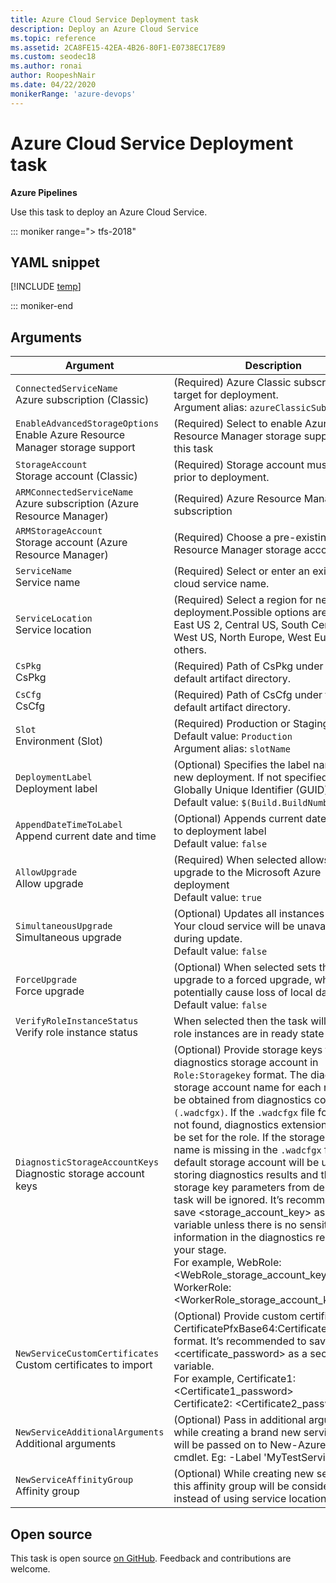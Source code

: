 ```yaml
---
title: Azure Cloud Service Deployment task
description: Deploy an Azure Cloud Service
ms.topic: reference
ms.assetid: 2CA8FE15-42EA-4B26-80F1-E0738EC17E89
ms.custom: seodec18
ms.author: ronai
author: RoopeshNair
ms.date: 04/22/2020
monikerRange: 'azure-devops'
---
```


# Azure Cloud Service Deployment task

**Azure Pipelines**

Use this task to deploy an Azure Cloud Service.

::: moniker range="> tfs-2018"

## YAML snippet

[!INCLUDE [temp](../includes/yaml/AzureCloudPowerShellDeploymentV1.md)]

::: moniker-end

## Arguments

| Argument                                                                          | Description                                                                                                                                                                                                                                                                                                                                                                                                                                                                                                                                                                                                                                                                                                                                                                                  |
| --------------------------------------------------------------------------------- | -------------------------------------------------------------------------------------------------------------------------------------------------------------------------------------------------------------------------------------------------------------------------------------------------------------------------------------------------------------------------------------------------------------------------------------------------------------------------------------------------------------------------------------------------------------------------------------------------------------------------------------------------------------------------------------------------------------------------------------------------------------------------------------------- |
| `ConnectedServiceName`<br/>Azure subscription (Classic)                           | (Required) Azure Classic subscription to target for deployment. <br/>Argument alias: `azureClassicSubscription`                                                                                                                                                                                                                                                                                                                                                                                                                                                                                                                                                                                                                                                                              |
| `EnableAdvancedStorageOptions` <br/>Enable Azure Resource Manager storage support | (Required) Select to enable Azure Resource Manager storage support for this task                                                                                                                                                                                                                                                                                                                                                                                                                                                                                                                                                                                                                                                                                                             |
| `StorageAccount`<br/>Storage account (Classic)                                    | (Required) Storage account must exist prior to deployment.                                                                                                                                                                                                                                                                                                                                                                                                                                                                                                                                                                                                                                                                                                                                   |
| `ARMConnectedServiceName` <br/>Azure subscription (Azure Resource Manager)        | (Required) Azure Resource Manager subscription                                                                                                                                                                                                                                                                                                                                                                                                                                                                                                                                                                                                                                                                                                                                               |
| `ARMStorageAccount` <br/>Storage account (Azure Resource Manager)                 | (Required) Choose a pre-existing Azure Resource Manager storage account                                                                                                                                                                                                                                                                                                                                                                                                                                                                                                                                                                                                                                                                                                                      |
| `ServiceName`<br/>Service name                                                    | (Required) Select or enter an existing cloud service name.                                                                                                                                                                                                                                                                                                                                                                                                                                                                                                                                                                                                                                                                                                                                   |
| `ServiceLocation`<br/>Service location                                            | (Required) Select a region for new service deployment.Possible options are East US, East US 2, Central US, South Central US, West US, North Europe, West Europe and others.                                                                                                                                                                                                                                                                                                                                                                                                                                                                                                                                                                                                                  |
| `CsPkg`<br/>CsPkg                                                                 | (Required) Path of CsPkg under the default artifact directory.                                                                                                                                                                                                                                                                                                                                                                                                                                                                                                                                                                                                                                                                                                                               |
| `CsCfg`<br/>CsCfg                                                                 | (Required) Path of CsCfg under the default artifact directory.                                                                                                                                                                                                                                                                                                                                                                                                                                                                                                                                                                                                                                                                                                                               |
| `Slot`<br/>Environment (Slot)                                                     | (Required) Production or Staging <br/>Default value: `Production` <br/>Argument alias: `slotName`                                                                                                                                                                                                                                                                                                                                                                                                                                                                                                                                                                                                                                                                                            |
| `DeploymentLabel`<br/>Deployment label                                            | (Optional) Specifies the label name for the new deployment. If not specified, a Globally Unique Identifier (GUID) is used. <br/>Default value: `$(Build.BuildNumber)`                                                                                                                                                                                                                                                                                                                                                                                                                                                                                                                                                                                                                        |
| `AppendDateTimeToLabel`<br/>Append current date and time                          | (Optional) Appends current date and time to deployment label <br/>Default value: `false`                                                                                                                                                                                                                                                                                                                                                                                                                                                                                                                                                                                                                                                                                                     |
| `AllowUpgrade`<br/>Allow upgrade                                                  | (Required) When selected allows an upgrade to the Microsoft Azure deployment <br/>Default value: `true`                                                                                                                                                                                                                                                                                                                                                                                                                                                                                                                                                                                                                                                                                      |
| `SimultaneousUpgrade`<br/>Simultaneous upgrade                                    | (Optional) Updates all instances at once. Your cloud service will be unavailable during update. <br/>Default value: `false`                                                                                                                                                                                                                                                                                                                                                                                                                                                                                                                                                                                                                                                                  |
| `ForceUpgrade`<br/>Force upgrade                                                  | (Optional) When selected sets the upgrade to a forced upgrade, which could potentially cause loss of local data. <br/>Default value: `false`                                                                                                                                                                                                                                                                                                                                                                                                                                                                                                                                                                                                                                                 |
| `VerifyRoleInstanceStatus` <br/>Verify role instance status                       | When selected then the task will wait until role instances are in ready state                                                                                                                                                                                                                                                                                                                                                                                                                                                                                                                                                                                                                                                                                                                |
| `DiagnosticStorageAccountKeys`<br/>Diagnostic storage account keys                | (Optional) Provide storage keys for diagnostics storage account in `Role:Storagekey` format. The diagnostics storage account name for each role will be obtained from diagnostics config file `(.wadcfgx)`. If the `.wadcfgx` file for a role is not found, diagnostics extensions won’t be set for the role. If the storage account name is missing in the `.wadcfgx` file, the default storage account will be used for storing diagnostics results and the storage key parameters from deployment task will be ignored. It’s recommended to save <storage_account_key> as a secret variable unless there is no sensitive information in the diagnostics result for your stage. <br/>For example, WebRole: <WebRole_storage_account_key> <br/>WorkerRole: <WorkerRole_storage_account_key> |
| `NewServiceCustomCertificates`<br/>Custom certificates to import                  | (Optional) Provide custom certificates in CertificatePfxBase64:CertificatePassword format. It’s recommended to save <certificate_password> as a secret variable. <br/>For example, Certificate1: <Certificate1_password> <br/>Certificate2: <Certificate2_password>                                                                                                                                                                                                                                                                                                                                                                                                                                                                                                                          |
| `NewServiceAdditionalArguments`<br/>Additional arguments                          | (Optional) Pass in additional arguments while creating a brand new service. These will be passed on to New-AzureService cmdlet. Eg: -Label 'MyTestService'                                                                                                                                                                                                                                                                                                                                                                                                                                                                                                                                                                                                                                   |
| `NewServiceAffinityGroup`<br/>Affinity group                                      | (Optional) While creating new service, this affinity group will be considered instead of using service location.                                                                                                                                                                                                                                                                                                                                                                                                                                                                                                                                                                                                                                                                             |

## Open source

This task is open source [on GitHub](https://github.com/Microsoft/azure-pipelines-tasks). Feedback and contributions are welcome.

